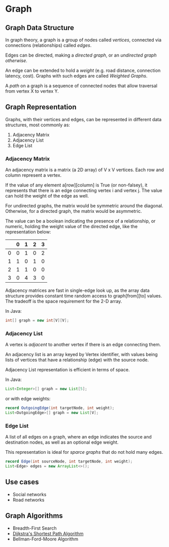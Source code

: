 # Graph

## Graph Data Structure
In graph theory, a graph is a group of nodes called *vertices*, connected via connections (relationships) called *edges*.

Edges can be directed, making a *directed graph*, or an *undirected graph otherwise*.

An edge can be extended to hold a *weight* (e.g. road distance, connection latency, cost). Graphs with such edges are called *Weighted Graphs*.

A *path* on a graph is a sequence of connected nodes that allow traversal from vertex X to vertex Y.

## Graph Representation
Graphs, with their vertices and edges, can be represented in different data structures, most commonly as:
1. Adjacency Matrix
2. Adjacency List
3. Edge List


### Adjacency Matrix

An adjacency matrix is a matrix (a 2D array) of V x V vertices. Each row and column represent a vertex.

If the value of any element a[row][column] is True (or non-falsey), it represents that there is an edge connecting vertex i and vertex j. The value can hold the weight of the edge as well.

For undirected graphs, the matrix would be symmetric around the diagonal. Otherwise, for a directed graph, the matrix would be asymmetric.

The value can be a boolean indicating the presence of a relationship, or numeric, holding the weight value of the directed edge, like the representation below:

|   | 0 | 1 | 2 | 3 |
|---|---|---|---|---|
| 0 | 0 | 1 | 0 | 2 |
| 1 | 1 | 0 | 1 | 0 |
| 2 | 1 | 1 | 0 | 0 |
| 3 | 0 | 4 | 3 | 0 |

Adjacency matrices are fast in single-edge look up, as the array data structure provides constant time random access to graph[from][to] values. The tradeoff is the space requirement for the 2-D array.

In Java:

```java
int[] graph = new int[V][V];
```

### Adjacency List

A vertex is *adjacent* to another vertex if there is an edge connecting them.

An adjacency list is an array keyed by Vertex identifier, with values being lists of vertices that have a relationship (edge) with the source node.

Adjacency List representation is efficient in terms of space.

In Java:

```java
List<Integer>[] graph = new List[5];
```

or with edge weights:

```java
record OutgoingEdge(int targetNode, int weight);
List<OutgoingEdge>[] graph = new List[V];
```

### Edge List

A list of all edges on a graph, where an edge indicates the source and destination nodes, as well as an optional edge weight.

This representation is ideal for *sparce graphs* that do not hold many edges.

```java
record Edge(int sourceNode, int targetNode, int weight);
List<Edge> edges = new ArrayList<>();
```

## Use cases
- Social networks
- Road networks

## Graph Algorithms
- Breadth-First Search
- [Dijkstra's Shortest Path Algorithm](dijkstra)
- Bellman-Ford-Moore Algorithm

